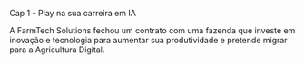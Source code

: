 Cap 1 - Play na sua carreira em IA

A FarmTech Solutions fechou um contrato com uma fazenda que investe em inovação e tecnologia para aumentar sua produtividade e pretende migrar para a Agricultura Digital.

